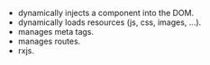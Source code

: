 - dynamically injects a component into the DOM.
- dynamically loads resources (js, css, images, ...).
- manages meta tags.
- manages routes.
- rxjs.
